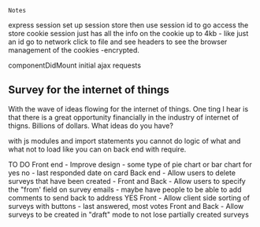 	
	Notes 
express session  set up session store then use session id to go access the store
cookie session just has all the info on the cookie up to 4kb - like just an id
go to network click to file and see headers to see the browser management of the cookies -encrypted.

 componentDidMount initial ajax requests 
## Survey for the internet of things
With the wave of ideas flowing for the internet of things. One ting I hear is that there is a great opportunity financially in the industry of internet of thigns. Billions of dollars. What ideas do you have?

with js modules and import statements you cannot do logic of what and what not to load like you can on back end with require. 


TO DO 
Front end - Improve design - some type of pie chart or bar chart for yes no - last responded date on card
Back end - Allow users to delete surveys that have been created - 
Front and Back - Allow users to specify the "from' field on survey emails - maybe have people to be able to add comments to send back to address YES 
Front - Allow client side sorting of surveys with buttons - last answered, most votes 
Front and Back - Allow surveys to be created in "draft" mode to not lose partially created surveys